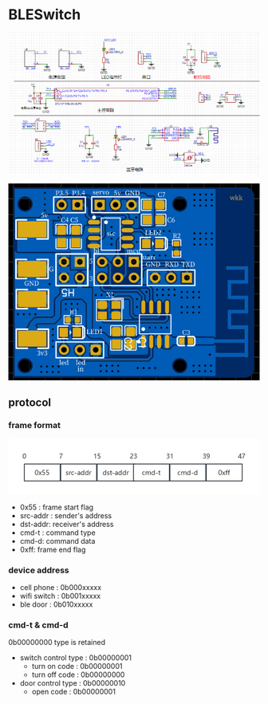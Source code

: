 # BLESwitch

![image-20231206133514032](pic/image-20231206133514032.png)

![image-20231206133636743](pic/image-20231206133636743.png)

## protocol

### frame format

[![image-20231122110725883](pic/image-20231122110725883.png)](https://github.com/wa-kakalala/NanoClient/blob/main/pic/image-20231122110725883.png)

- 0x55 : frame start flag
- src-addr : sender's address
- dst-addr: receiver's address
- cmd-t : command type
- cmd-d: command data
- 0xff: frame end flag

### device address

- cell phone : 0b000xxxxx
- wifi switch : 0b001xxxxx
- ble door : 0b010xxxxx

### cmd-t & cmd-d

0b00000000 type is retained

- switch control type : 0b00000001
	- turn on code : 0b00000001
	- turn off code : 0b00000000
- door control type : 0b00000010
	- open code : 0b00000001